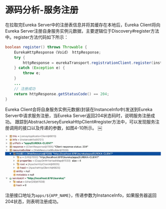 # 源码分析-服务注册

在拉取完Eureka Server中的注册表信息并将其缓存在本地后，Eureka Client将向Eureka Server注册自身服务实例元数据，主要逻辑位于Discovery#register方法中。register方法代码如下所示：

```java
boolean register() throws Throwable {
    EurekaHttpResponse〈Void〉 httpResponse;
    try {
        httpResponse = eurekaTransport.registrationClient.register(instanceInfo);
    } catch (Exception e) {
        throw e;
    }
    ...
    // 注册成功
    return httpResponse.getStatusCode() == 204;
}
```

Eureka Client会将自身服务实例元数据(封装在InstanceInfo中)发送到Eureka Server中请求服务注册，当Eureka Server返回204状态码时，说明服务注册成功。
跟踪到AbstractJerseyEurekaHttpClient#register方法中，可以发现服务注册调用的接口以及传递的参数，如图4-10所示。
￼

![image-20201011212518072](../../../../assets/image-20201011212518072.png)

注册接口地址为`apps/${APP_NAME}`，传递参数为InstanceInfo，如果服务器返回204状态，则表明注册成功。

